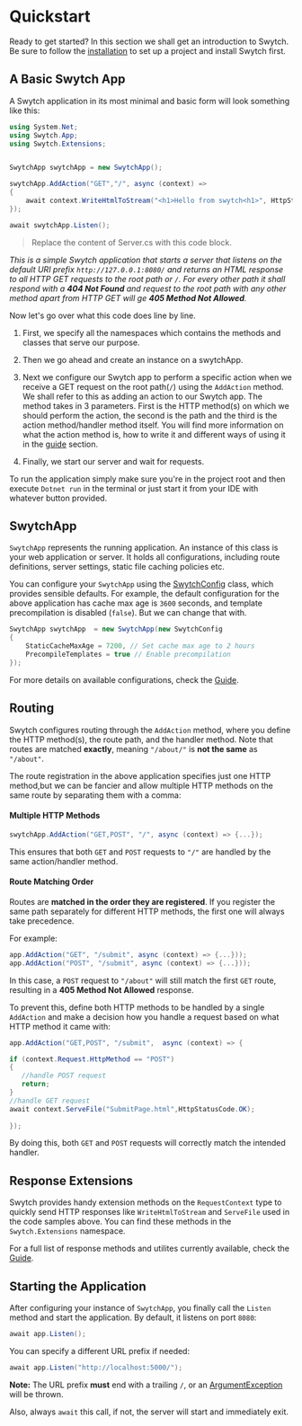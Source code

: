 # Quickstart

Ready to get started? In this section we shall get an introduction to Swytch. Be sure 
to follow the [installation](Installation.md) to set up a project and install Swytch first.



## A Basic Swytch App

A Swytch application in its most minimal and basic form will look something like this: 

```csharp
using System.Net;
using Swytch.App;
using Swytch.Extensions;


SwytchApp swytchApp = new SwytchApp();

swytchApp.AddAction("GET","/", async (context) =>
{
    await context.WriteHtmlToStream("<h1>Hello from swytch<h1>", HttpStatusCode.OK);
});

await swytchApp.Listen();

```
> Replace the content of Server.cs with this code block.

_This is a simple Swytch application that starts a server that listens on the default URI prefix `http://127.0.0.1:8080/` and
returns an HTML response to all HTTP GET requests to the root path or `/`. For every other path it shall respond with a 
**404 Not Found** and request to the root path with any other method apart 
from HTTP GET will ge **405 Method Not Allowed**._

Now let's go over  what this code does line by line.

1. First, we specify all the namespaces which contains the methods and classes that serve our purpose.

2. Then we go ahead and create an instance on a swytchApp.

3. Next we configure our Swytch app to perform a specific action when we receive a GET request on the root path(`/`) using
the `AddAction` method. We shall refer to this as adding an action to our Swytch app. The method takes in 3 parameters. First is
the HTTP method(s) on which we should perform the action, the second is the path and the third is the action method/handler method
itself. You will find more information on what the action method is, how to write it and different ways of using it in
the [guide]() section.

4. Finally, we start our server and wait for requests.


To run the application simply make sure you're in the project root and then execute `Dotnet run` in the terminal 
or just start it from your IDE with whatever button provided.




## SwytchApp

`SwytchApp` represents the running application. An instance of this class is your web application or server.
It holds all configurations, including route definitions, server settings, static file caching
policies etc.

You can configure your `SwytchApp` using the [SwytchConfig](#) class, which provides sensible defaults. 
For example, the default configuration for the above application has cache max age is `3600` seconds,
and template precompilation is disabled (`false`). But we can change that with.

```csharp
SwytchApp swytchApp  = new SwytchApp(new SwytchConfig
{
    StaticCacheMaxAge = 7200, // Set cache max age to 2 hours
    PrecompileTemplates = true // Enable precompilation
});
```

For more details on available configurations, check the [Guide](#).





## Routing 

Swytch configures routing through the `AddAction` method, where you define the HTTP method(s),
the route path, and the handler method. Note that routes are matched **exactly**, meaning `"/about/"` is
**not the same** as `"/about"`.

The route registration in the above application specifies just one HTTP method,but we can be fancier 
and allow  multiple HTTP methods on the same route by separating them with a comma:

#### Multiple HTTP Methods

```csharp
swytchApp.AddAction("GET,POST", "/", async (context) => {...});
```
This ensures that both `GET` and `POST` requests to `"/"` are handled by the same action/handler method.

#### Route Matching Order

Routes are **matched in the order they are registered**. If you register the same path separately for different HTTP methods, 
the first one will always take precedence.

For example:

```csharp
app.AddAction("GET", "/submit", async (context) => {...}));
app.AddAction("POST", "/submit", async (context) => {...}));
```  

In this case, a `POST` request to `"/about"` will still match the first `GET` route,
resulting in a **405 Method Not Allowed** response.

To prevent this, define both HTTP methods to be handled by a single `AddAction` and make a decision how you handle
a request based on what HTTP method it came with:

```csharp
app.AddAction("GET,POST", "/submit",  async (context) => {

if (context.Request.HttpMethod == "POST")
{
   //handle POST request
   return;
}
//handle GET request
await context.ServeFile("SubmitPage.html",HttpStatusCode.OK);
    
});
```  
By doing this, both `GET` and `POST` requests will correctly match the intended handler.




## Response Extensions

Swytch provides handy extension methods on the `RequestContext` type to quickly send HTTP responses 
like  `WriteHtmlToStream` and `ServeFile` used in the code samples above.
You can find these methods in the `Swytch.Extensions` namespace.

For a full list of response methods and utilites currently available, check the [Guide](#).



## Starting the Application

After configuring your  instance of `SwytchApp`, you finally call the `Listen` method and start the application. By default, it listens on port `8080`:

```csharp
await app.Listen();
```  

You can specify a different URL prefix if needed:

```csharp
await app.Listen("http://localhost:5000/");
```  

**Note:** The URL prefix **must** end with a trailing `/`, or an [ArgumentException](https://learn.microsoft.com/en-us/dotnet/api/system.net.httplistenerprefixcollection.add?view=net-9.0#system-net-httplistenerprefixcollection-add(system-string)) will be thrown.

Also, always `await` this call, if not, the server will start and immediately exit.  



